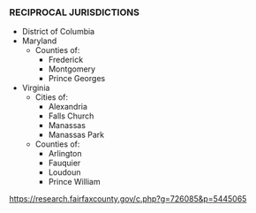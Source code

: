 
### RECIPROCAL JURISDICTIONS

- District of Columbia
- Maryland
    - Counties of:
        - Frederick
        - Montgomery
        - Prince Georges
- Virginia
    - Cities of:
        - Alexandria
        - Falls Church
        - Manassas
        - Manassas Park
    - Counties of:
        - Arlington
        - Fauquier
        - Loudoun
        - Prince William


https://research.fairfaxcounty.gov/c.php?g=726085&p=5445065